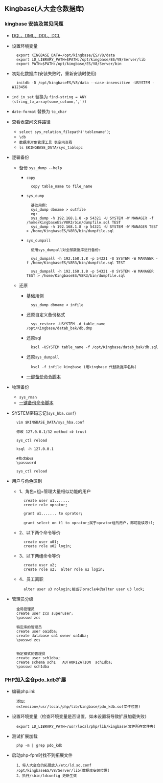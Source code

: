 ## Kingbase(人大金仓数据库)

### kingbase 安装及常见问题

- [DQL、DML、DDL、DCL](https://blog.csdn.net/qq_39626154/article/details/83584697)

- 设置环境变量

		export KINGBASE_DATA=/opt/kingbase/ES/V8/data
		export LD_LIBRARY_PATH=$PATH:/opt/kingbase/ES/V8/Server/lib
		export PATH=$PATH:/opt/kingbase/ES/V8/Server/bin

- 初始化数据库(安装失败时，重新安装时使用)

		initdb -D /opt/kingbaseES/V8/data --case-insensitive -USYSTEM -W123456
		
- `ind_in_set` 替换为 `find-string = ANY (string_to_array(some_column,','))` 

- `date-format` 替换为 `to_char`

- 查看表空间文件路径 
	- `select sys_relation_filepath('tablename')`;
	- `\db`
	- `数据库对象管理工具 表空间查看`
	- `ls $KINGBASE_DATA/sys_tablspc`

	
- 逻辑备份
	- 备份 `sys_dump --help` 
		- `copy` 

				copy table_name to file_name
			
		- `sys_dump`  
		
				基础用例: 
				sys_dump dbname > outfile
				eg:
				sys_dump -h 192.168.1.8 -p 54321 -U SYSTEM -W MANAGER -f /home/KingbaseES/V8R3/bin/dumpfile.sql TEST
				sys_dump -h 192.168.1.8 -p 54321 -U SYSTEM -W MANAGER TEST > /home/KingbaseES/V8R3/bin/dumpfile.sql 
		
		- `sys_dumpall`

				使用sys_dumpall对全部数据库进行备份:
				
				sys_dumpall -h 192.168.1.8 -p 54321 -U SYSTEM -W MANAGER -f /home/KingbaseES/V8R3/bin/dumpfile.sql TEST
				
				sys_dumpall -h 192.168.1.8 -p 54321 -U SYSTEM -W MANAGER TEST > /home/KingbaseES/V8R3/bin/dumpfile.sql 
		
	- 还原 
		- 基础用例 

				sys_dump dbname < infile
		
		- 还原自定义备份格式
		 
				sys_restore -USYSTEM -d table_name /opt/Kingbase/datab_bak/db.dmp
				
		- 还原sql 

				ksql -USYSTEM table_name -f /opt/Kingbase/datab_bak/db.sql
		
		- 还原`sys_dumpall` 

				ksql -f infile kingbase (用kingbase 代替数据库名称) 
				
		- [一键备份命令脚本](/Inc/kingbase/kb_scripts/kb_backup/logical/fast_deploy_backup8.sh)
- 物理备份

	- `sys_rman`
	-  [一键备份命令脚本](/Inc/kingbase/kb_scripts/kb_backup/rman/fast_deploy_rman.sh)

- SYSTEM密码忘记(`sys_hba.conf`)

		vim $KINGBASE_DATA/sys_hba.conf
		
		修改 127.0.0.1/32 method =》 trust
		
		sys_ctl reload 
		
		ksql -h 127.0.0.1
		
		#修改密码
		\password 
		
		sys_ctl reload
		
- 用户与角色区别

	- 1、角色=组=管理大量相似功能的用户
	
			create user u1.......
			creete role oprator;

			grant u1....... to oprator;

			grant select on t1 to oprator;属于oprator组的用户，都可能读取t1;

	- 2、以下两个命令等价
	
			create user u01;
			create role u02 login;
			
	- 3、以下两组命令等价
	
			create user u2; 
			create role u2;  alter role u2 login;

	- 4、员工离职
	
			alter user u3 nologin;相当于oracle中的alter user u3 lock;
			
- 管理员分级
			
		全局管理员
		create user zcs superuser;
		\passwd zcs
		
		特定库的管理员
		create user oa1dba;
		create database oa1 owner oa1dba;
		\passwd zcs
		
		
		特定模式的管理员
		create user sch1dba;
		create schema sch1   AUTHORIZATION  sch1dba;
		\passwd sch1dba

### PHP加入金仓pdo_kdb扩展

- 编辑php.ini:

		添加:
		extension=/usr/local/php/lib/kingbase/pdo_kdb.so(文件位置)
		
- 设置环境变量（检查环境变量是否设置，如未设置将导致扩展加载失败）

		export LD_LIBRARY_PATH=/usr/local/php/lib/kingbase(文件所在文件夹)

- 测试扩展加载

		php -m | grep pdo_kdb
		
- 启动php-fpm时找不到拓展文件

		1、将人大金仓的拓展放入/etc/ld.so.conf
		/opt/kingbaseES/V8/Server/lib(数据库安装位置)
		2、执行/sbin/ldconfig 更新生效
		



	